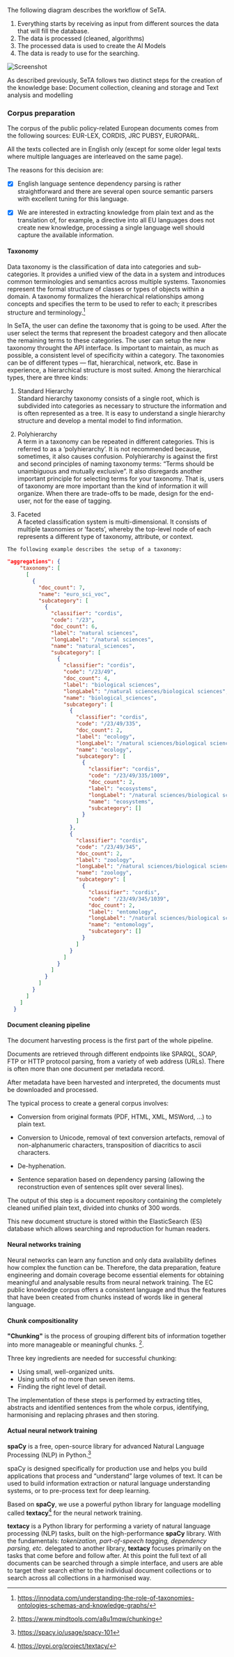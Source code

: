 

The following diagram describes the workflow of SeTA.
 
1. Everything starts by receiving as input from different sources the data that will fill the database.
2. The data is processed (cleaned, algorithms)
3. The processed data is used to create the AI Models
4. The data is ready to use for the searching. 


![Screenshot](../img/machine_learning_icons.png)



As described previously, SeTA follows two distinct steps for the creation of the knowledge base: Document collection, cleaning and storage and Text analysis and modelling 


### Corpus preparation

The corpus of the public policy-related European documents comes from the following sources: EUR-LEX, CORDIS, JRC PUBSY, EUROPARL.

All the texts collected are in English only (except for some older legal texts where multiple languages are interleaved on the same page). 

The reasons for this decision are:

- [x] English language sentence dependency parsing is rather straightforward and there are several open source semantic parsers with excellent tuning for this language.

- [x] We are interested in extracting knowledge from plain text and as the translation of, for example, a directive into all EU languages does not create new knowledge, processing a single language well should capture the available information.

#### Taxonomy

Data taxonomy is the classification of data into categories and sub-categories. It provides a unified view of the data in a system and introduces common terminologies and semantics across multiple systems. Taxonomies represent the formal structure of classes or types of objects within a domain. A taxonomy formalizes the hierarchical relationships among concepts and specifies the term to be used to refer to each; it prescribes structure and terminology.[^1] 

In SeTA, the user can define the taxonomy that is going to be used.  After the user select the terms that represent the broadest category and then allocate the remaining terms to these categories. The user can setup the new taxonomy throught the API interface. 
Is important to maintain, as much as possible, a consistent level of specificity within a category. The taxonomies can be of different types — flat, hierarchical, network, etc.  Base in experience, a hierarchical structure is most suited. Among the hierarchical types, there are three kinds: 

  1.  Standard Hierarchy     
    Standard hierarchy taxonomy consists of a single root, which is subdivided into categories as necessary to structure the information and is often represented as a tree. It is easy to understand a single hierarchy structure and develop a mental model to find information. 

  2.  Polyhierarchy     
    A term in a taxonomy can be repeated in different categories. This is referred to as a ‘polyhierarchy’.
    It is not recommended because, sometimes, it also causes confusion. Polyhierarchy is against the first and second principles of naming taxonomy terms: “Terms should be unambiguous and mutually exclusive”. It also disregards another important principle for selecting terms for your taxonomy. That is, users of taxonomy are more important than the kind of information it will organize. When there are trade-offs to be made, design for the end-user, not for the ease of tagging. 

  3. Faceted       
    A faceted classification system is multi-dimensional. It consists of multiple taxonomies or ‘facets’, whereby the top-level node of each represents a different type of taxonomy, attribute, or context. 



    The following example describes the setup of a taxonomy:

``` json
"aggregations": {
    "taxonomy": [
      [
        {
          "doc_count": 7,
          "name": "euro_sci_voc",
          "subcategory": [
            {
              "classifier": "cordis",
              "code": "/23",
              "doc_count": 6,
              "label": "natural sciences",
              "longLabel": "/natural sciences",
              "name": "natural_sciences",
              "subcategory": [
                {
                  "classifier": "cordis",
                  "code": "/23/49",
                  "doc_count": 4,
                  "label": "biological sciences",
                  "longLabel": "/natural sciences/biological sciences",
                  "name": "biological_sciences",
                  "subcategory": [
                    {
                      "classifier": "cordis",
                      "code": "/23/49/335",
                      "doc_count": 2,
                      "label": "ecology",
                      "longLabel": "/natural sciences/biological sciences/ecology",
                      "name": "ecology",
                      "subcategory": [
                        {
                          "classifier": "cordis",
                          "code": "/23/49/335/1009",
                          "doc_count": 2,
                          "label": "ecosystems",
                          "longLabel": "/natural sciences/biological sciences/ecology/ecosystems",
                          "name": "ecosystems",
                          "subcategory": []
                        }
                      ]
                    },
                    {
                      "classifier": "cordis",
                      "code": "/23/49/345",
                      "doc_count": 2,
                      "label": "zoology",
                      "longLabel": "/natural sciences/biological sciences/zoology",
                      "name": "zoology",
                      "subcategory": [
                        {
                          "classifier": "cordis",
                          "code": "/23/49/345/1039",
                          "doc_count": 2,
                          "label": "entomology",
                          "longLabel": "/natural sciences/biological sciences/zoology/entomology",
                          "name": "entomology",
                          "subcategory": []
                        }
                      ]
                    }
                  ]
                }                
              ]
            }
          ]
        }
      ]
    ]
  }
```



#### Document cleaning pipeline
The document harvesting process is the first part of the whole pipeline. 

Documents are retrieved through different endpoints like SPARQL, SOAP, FTP or HTTP protocol parsing, from a variety of web address (URLs). There is often more than one document per metadata record. 

After metadata have been harvested and interpreted, the documents must be downloaded and processed. 

The typical process to create a general corpus involves:

- Conversion from original formats (PDF, HTML, XML, MSWord, …) to plain text.

- Conversion to Unicode, removal of text conversion artefacts, removal of non-alphanumeric characters, transposition of diacritics to ascii characters.

- De-hyphenation.

- Sentence separation based on dependency parsing (allowing the reconstruction even of sentences split over several lines).

The output of this step is a document repository containing the completely cleaned unified plain text, divided into chunks of 300 words. 

This new document structure is stored within the ElasticSearch (ES) database which allows searching and reproduction for human readers. 


#### Neural networks training

Neural networks can learn any function and only data availability defines how complex the function can be. Therefore, the data preparation, feature engineering and domain coverage become essential elements for obtaining meaningful and analysable results from neural network training.
The EC public knowledge corpus offers a consistent language and thus the features that have been created from chunks instead of words like in general language.

#### Chunk compositionality

**"Chunking"** is the process of grouping different bits of information together into more manageable or meaningful chunks. [^2]. 

Three key ingredients are needed for successful chunking:

- Using small, well-organized units.
- Using units of no more than seven items.
- Finding the right level of detail.

The implementation of these steps is performed by extracting titles, abstracts and identified sentences from the whole corpus, identifying, harmonising and replacing phrases and then storing.


#### Actual neural network training

**spaCy** is a free, open-source library for advanced Natural Language Processing (NLP) in Python.[^3]

spaCy is designed specifically for production use and helps you build applications that process and “understand” large volumes of text. It can be used to build information extraction or natural language understanding systems, or to pre-process text for deep learning.

Based on **spaCy**, we use a powerful python library for language modelling called **textacy**[^4] for the neural network training.

**textacy** is a Python library for performing a variety of natural language processing (NLP) tasks, built on the high-performance **spaCy** library. With the fundamentals: *tokenization, part-of-speech tagging, dependency parsing, etc.* delegated to another library, **textacy** focuses primarily on the tasks that come before and follow after.
At this point the full text of all documents can be searched through a simple interface, and users are able to target their search either to the individual document collections or to search across all collections in a harmonised way.


[^1]: https://innodata.com/understanding-the-role-of-taxonomies-ontologies-schemas-and-knowledge-graphs/
[^2]: https://www.mindtools.com/a8u1mqw/chunking
[^3]: https://spacy.io/usage/spacy-101
[^4]: https://pypi.org/project/textacy/





